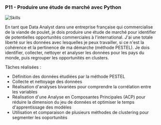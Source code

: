 ### P11 - Produire une étude de marché avec Python
![Skills](https://skillicons.dev/icons?i=python)

En tant que Data Analyst dans une entreprise française qui commercialise de la viande de poulet, je dois produire une étude de marché pour identifier de potentielles opportunités commerciales à l'international. J'ai une totale liberté sur les données avec lesquelles je peux travailler, si ce n'est la cohérence et la pertinence de ma démarche (méthode PESTEL). Je dois identifier, collecter, nettoyer et analyser les données pour les pays du monde, puis regrouper les opportunités en clusters.

Tâches réalisées :
- Définition des données étudiées par la méthode PESTEL
- Collecte et nettoyage des données
- Réalisation d'analyses bivariées pour comprendre la corrélation entre les variables
- Réalisation d'une Analyse en Composantes Principales (ACP) pour réduire la dimension du jeu de données et optimiser le temps d'apprentissage des modèles
- Utilisation et comparaison de plusieurs méthodes de clustering pour segmenter les ooportunités